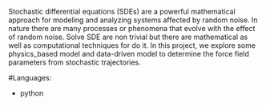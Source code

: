 Stochastic differential equations (SDEs) are a powerful mathematical approach for modeling and analyzing systems affected by random noise. In nature there are many processes or phenomena that evolve with the effect of random noise. Solve SDE are non trivial but there are mathematical as well as computational techniques for do it. In this project, we explore some physics_based model and data-driven model to determine the force field parameters from stochastic trajectories.

#Languages:
- python

